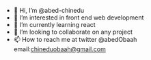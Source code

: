 - 👋 Hi, I’m @abed-chinedu
- 👀 I’m interested in front end web development
- 🌱 I’m currently learning react
- 💞️ I’m looking to collaborate on any project
- 📫 How to reach me at twitter @abedObaah
email:chineduobaah@gmail.com

<!---
abed-chinedu/abed-chinedu is a ✨ special ✨ repository because its `README.md` (this file) appears on your GitHub profile.
You can click the Preview link to take a look at your changes.
--->
